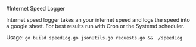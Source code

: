#Internet Speed Logger

Internet speed logger takes an your internet speed and logs the speed into a google sheet.
For best results run with Cron or the Systemd scheduler. 

Usage: `go build speedLog.go jsonUtils.go requests.go && ./speedLog`
